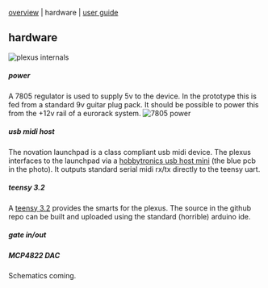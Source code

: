 [overview](index.md) | hardware | [user guide](userguide.md)
## hardware 

![plexus internals ](https://cloud.githubusercontent.com/assets/7449649/25435266/cbf03f64-2ad2-11e7-81c3-1e9679fff9b8.jpg)
##### power
A 7805 regulator is used to supply 5v to the device.  In the prototype this is fed from a standard 9v guitar plug pack.  It should be possible to power this from the +12v rail of a eurorack system.
![7805 power](https://cloud.githubusercontent.com/assets/7449649/25435980/389c32f6-2ad5-11e7-95d2-7f6d99634eb5.jpg)

##### usb midi host
The novation launchpad is a class compliant usb midi device.  The plexus interfaces to the launchpad via a [hobbytronics usb host mini](http://www.hobbytronics.co.uk/usb-host/usb-host-mini) (the blue pcb in the photo).  It outputs standard serial midi rx/tx directly to the teensy uart.
##### teensy 3.2
A [teensy 3.2](https://www.pjrc.com/store/teensy32.html) provides the smarts for the plexus.  The source in the github repo can be built and uploaded using the standard (horrible) arduino ide.
##### gate in/out
##### MCP4822 DAC
Schematics coming.
